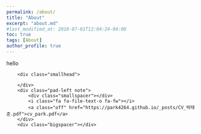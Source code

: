 ```yaml
---
permalink: /about/
title: "About"
excerpt: "about.md"
#last_modified_at: 2018-07-01T12:04:24-04:00
toc: true
tags: [About]
author_profile: true
---
```


hello

<div class="bigspacer"></div>

<div class="row">
	<div class="col-md-3">
		
		<div class="smallhead">
			
		</div>
		<div class="pad-left note">
			<div class="smallspacer"></div>
			<i class="fa fa-file-text-o fa-fw"></i>
			<a class="off" href="https://park4264.github.io/_posts/CV_박태준.pdf">cv_park.pdf</a>
		</div>
		<div class="bigspacer"></div>
